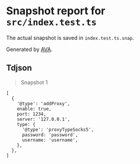 # Snapshot report for `src/index.test.ts`

The actual snapshot is saved in `index.test.ts.snap`.

Generated by [AVA](https://avajs.dev).

## Tdjson

> Snapshot 1

    [
      {
        '@type': 'addProxy',
        enable: true,
        port: 1234,
        server: '127.0.0.1',
        type: {
          '@type': 'proxyTypeSocks5',
          password: 'password',
          username: 'username',
        },
      },
    ]
